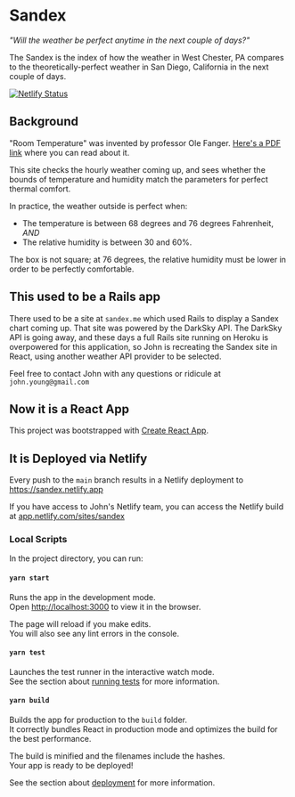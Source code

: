 # Sandex

_"Will the weather be perfect anytime in the next couple of days?"_

The Sandex is the index of how the weather in West Chester, PA compares to the theoretically-perfect weather in San Diego, California in the next couple of days.

[![Netlify Status](https://api.netlify.com/api/v1/badges/2b0386c1-28fc-4dc3-bccc-50578e189008/deploy-status)](https://app.netlify.com/sites/sandex/deploys)

## Background

"Room Temperature" was invented by professor Ole Fanger. [Here's a PDF link](http://ceae.colorado.edu/~brandem/aren3050/docs/ThermalComfort.pdf) where you can read about it.

This site checks the hourly weather coming up, and sees whether the bounds of temperature and humidity match the parameters for perfect thermal comfort.  

In practice, the weather outside is perfect when:

* The temperature is between 68 degrees and 76 degrees Fahrenheit, _AND_
* The relative humidity is between 30 and 60%.

The box is not square; at 76 degrees, the relative humidity must be lower in order to be perfectly comfortable.

## This used to be a Rails app

There used to be a site at `sandex.me` which used Rails to display a Sandex chart coming up.  That site was powered by the DarkSky API.  The DarkSky API is going away, and these days a full Rails site running on Heroku is overpowered for this application, so John is recreating the Sandex site in React, using another weather API provider to be selected.

Feel free to contact John with any questions or ridicule at `john.young@gmail.com`

## Now it is a React App

This project was bootstrapped with [Create React App](https://github.com/facebook/create-react-app).

## It is Deployed via Netlify

Every push to the `main` branch results in a Netlify deployment to https://sandex.netlify.app 

If you have access to John's Netlify team, you can access the Netlify build at [app.netlify.com/sites/sandex](https://app.netlify.com/sites/sandex/overview)

### Local Scripts

In the project directory, you can run:

#### `yarn start`

Runs the app in the development mode.\
Open [http://localhost:3000](http://localhost:3000) to view it in the browser.

The page will reload if you make edits.\
You will also see any lint errors in the console.

#### `yarn test`

Launches the test runner in the interactive watch mode.\
See the section about [running tests](https://facebook.github.io/create-react-app/docs/running-tests) for more information.

#### `yarn build`

Builds the app for production to the `build` folder.\
It correctly bundles React in production mode and optimizes the build for the best performance.

The build is minified and the filenames include the hashes.\
Your app is ready to be deployed!

See the section about [deployment](https://facebook.github.io/create-react-app/docs/deployment) for more information.
